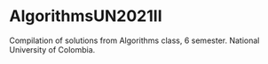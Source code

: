 # AlgorithmsUN2021II
Compilation of solutions from Algorithms class, 6 semester. National University of Colombia.

